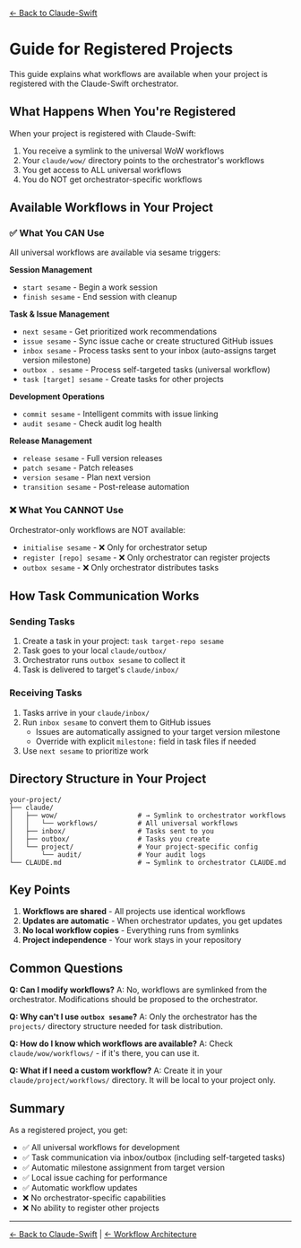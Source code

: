 [← Back to Claude-Swift](../README.md)

# Guide for Registered Projects

This guide explains what workflows are available when your project is registered with the Claude-Swift orchestrator.

## What Happens When You're Registered

When your project is registered with Claude-Swift:

1. You receive a symlink to the universal WoW workflows
2. Your `claude/wow/` directory points to the orchestrator's workflows
3. You get access to ALL universal workflows
4. You do NOT get orchestrator-specific workflows

## Available Workflows in Your Project

### ✅ What You CAN Use

All universal workflows are available via sesame triggers:

**Session Management**
- `start sesame` - Begin a work session
- `finish sesame` - End session with cleanup

**Task & Issue Management**
- `next sesame` - Get prioritized work recommendations
- `issue sesame` - Sync issue cache or create structured GitHub issues
- `inbox sesame` - Process tasks sent to your inbox (auto-assigns target version milestone)
- `outbox . sesame` - Process self-targeted tasks (universal workflow)
- `task [target] sesame` - Create tasks for other projects

**Development Operations**
- `commit sesame` - Intelligent commits with issue linking
- `audit sesame` - Check audit log health

**Release Management**
- `release sesame` - Full version releases
- `patch sesame` - Patch releases
- `version sesame` - Plan next version
- `transition sesame` - Post-release automation

### ❌ What You CANNOT Use

Orchestrator-only workflows are NOT available:

- `initialise sesame` - ❌ Only for orchestrator setup
- `register [repo] sesame` - ❌ Only orchestrator can register projects
- `outbox sesame` - ❌ Only orchestrator distributes tasks

## How Task Communication Works

### Sending Tasks
1. Create a task in your project: `task target-repo sesame`
2. Task goes to your local `claude/outbox/`
3. Orchestrator runs `outbox sesame` to collect it
4. Task is delivered to target's `claude/inbox/`

### Receiving Tasks
1. Tasks arrive in your `claude/inbox/`
2. Run `inbox sesame` to convert them to GitHub issues
   - Issues are automatically assigned to your target version milestone
   - Override with explicit `milestone:` field in task files if needed
3. Use `next sesame` to prioritize work

## Directory Structure in Your Project

```
your-project/
├── claude/
│   ├── wow/                    # → Symlink to orchestrator workflows
│   │   └── workflows/          # All universal workflows
│   ├── inbox/                  # Tasks sent to you
│   ├── outbox/                 # Tasks you create
│   └── project/                # Your project-specific config
│       └── audit/              # Your audit logs
└── CLAUDE.md                   # → Symlink to orchestrator CLAUDE.md
```

## Key Points

1. **Workflows are shared** - All projects use identical workflows
2. **Updates are automatic** - When orchestrator updates, you get updates
3. **No local workflow copies** - Everything runs from symlinks
4. **Project independence** - Your work stays in your repository

## Common Questions

**Q: Can I modify workflows?**
A: No, workflows are symlinked from the orchestrator. Modifications should be proposed to the orchestrator.

**Q: Why can't I use `outbox sesame`?**
A: Only the orchestrator has the `projects/` directory structure needed for task distribution.

**Q: How do I know which workflows are available?**
A: Check `claude/wow/workflows/` - if it's there, you can use it.

**Q: What if I need a custom workflow?**
A: Create it in your `claude/project/workflows/` directory. It will be local to your project only.

## Summary

As a registered project, you get:
- ✅ All universal workflows for development
- ✅ Task communication via inbox/outbox (including self-targeted tasks)
- ✅ Automatic milestone assignment from target version
- ✅ Local issue caching for performance
- ✅ Automatic workflow updates
- ❌ No orchestrator-specific capabilities
- ❌ No ability to register other projects

---

[← Back to Claude-Swift](../README.md) | [← Workflow Architecture](workflow-architecture.md)
